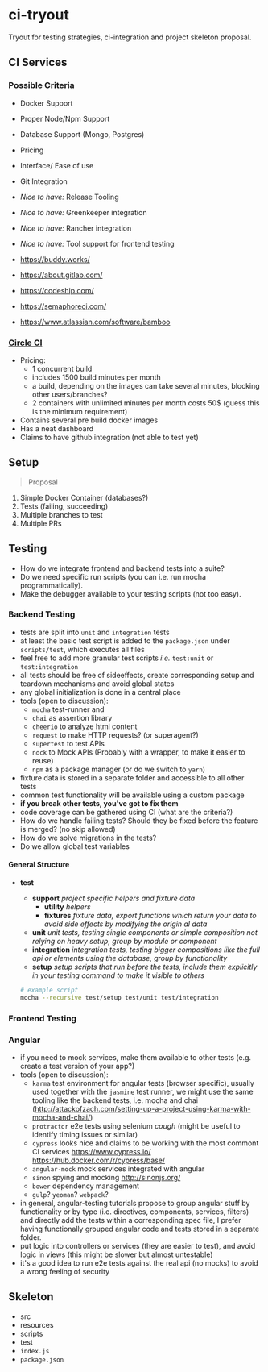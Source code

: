 # ci-tryout
Tryout for testing strategies, ci-integration and project skeleton proposal.

## CI Services

### Possible Criteria

  - Docker Support
  - Proper Node/Npm Support
  - Database Support (Mongo, Postgres)
  - Pricing
  - Interface/ Ease of use
  - Git Integration
  - _Nice to have:_ Release Tooling
  - _Nice to have:_ Greenkeeper integration
  - _Nice to have:_ Rancher integration
  - _Nice to have:_ Tool support for frontend testing

  - https://buddy.works/
  - https://about.gitlab.com/
  - https://codeship.com/
  - https://semaphoreci.com/
  - https://www.atlassian.com/software/bamboo
  
### [Circle CI](https://circleci.com/)

  - Pricing:
    - 1 concurrent build
    - includes 1500 build minutes per month
    - a build, depending on the images can take several minutes, blocking other users/branches?
    - 2 containers with unlimited minutes per month costs 50$ (guess this is the minimum requirement)
  - Contains several pre build docker images
  - Has a neat dashboard
  - Claims to have github integration (not able to test yet)

## Setup

> Proposal

  1. Simple Docker Container (databases?)
  1. Tests (failing, succeeding)
  1. Multiple branches to test
  1. Multiple PRs

## Testing

  - How do we integrate frontend and backend tests into a suite?
  - Do we need specific run scripts (you can i.e. run mocha programmatically).
  - Make the debugger available to your testing scripts (not too easy).

### Backend Testing

  - tests are split into `unit` and `integration` tests
  - at least the basic test script is added to the `package.json` under `scripts/test`, which executes all files
  - feel free to add more granular test scripts _i.e._ `test:unit` or `test:integration`
  - all tests should be free of sideeffects, create corresponding setup and teardown mechanisms and avoid global states
  - any global initialization is done in a central place
  - tools (open to discussion):
    - `mocha` test-runner and 
    - `chai` as assertion library
    - `cheerio` to analyze html content
    - `request` to make HTTP requests? (or superagent?)
    - `supertest` to test APIs
    - `nock` to Mock APIs (Probably with a wrapper, to make it easier to reuse)
    - `npm` as a package manager (or do we switch to `yarn`)
  - fixture data is stored in a separate folder and accessible to all other tests
  - common test functionality will be available using a custom package
  - **if you break other tests, you've got to fix them**
  - code coverage can be gathered using CI (what are the criteria?)
  - How do we handle failing tests? Should they be fixed before the feature is merged? (no skip allowed)
  - How do we solve migrations in the tests?
  - Do we allow global test variables
  
#### General Structure

  - **test**
    - **support** _project specific helpers and fixture data_
      - **utility** _helpers_
      - **fixtures** _fixture data, export functions which return your data to avoid side effects by modifying the origin al data_
    - **unit** _unit tests, testing single components or simple composition not relying on heavy setup, group by module or component_
    - **integration** _integration tests, testing bigger compositions like the full api or elements using the database, group by functionality_
    - **setup** _setup scripts that run before the tests, include them explicitly in your testing command to make it visible to others_
    
    
    ```Bash
    # example script
    mocha --recursive test/setup test/unit test/integration
    ```
  
### Frontend Testing

### Angular
   
   - if you need to mock services, make them available to other tests (e.g. create a test version of your app?)
   - tools (open to discussion):
     - `karma` test environment for angular tests (browser specific), usually used together with the `jasmine` test runner, we might use the same tooling like the backend tests, i.e. mocha and chai (http://attackofzach.com/setting-up-a-project-using-karma-with-mocha-and-chai/)
     - `protractor` e2e tests using selenium *cough* (might be useful to identify timing issues or similar) 
     - `cypress` looks nice and claims to be working with the most commont CI services https://www.cypress.io/ https://hub.docker.com/r/cypress/base/
     - `angular-mock` mock services integrated with angular
     - `sinon` spying and mocking http://sinonjs.org/
     - `bower` dependency management
     - `gulp`? `yeoman`? `webpack`?
   - in general, angular-testing tutorials propose to group angular stuff by functionality or by type (i.e. directives, components, services, filters) and directly add the tests within a corresponding spec file, I prefer having functionally grouped angular code and tests stored in a separate folder.
   - put logic into controllers or services (they are easier to test), and avoid logic in views (this might be slower but almost untestable)
   - it's a good idea to run e2e tests against the real api (no mocks) to avoid a wrong feeling of security


## Skeleton

  - src
  - resources
  - scripts
  - test
  - `index.js`
  - `package.json`
  